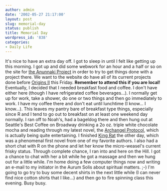 ```yaml
---
author: admin
date: '2002-05-27 21:17:00'
layout: post
slug: memorial-day
status: publish
title: Memorial Day
wordpress_id: '838'
categories:
- Daily Life
---
```


It's nice to have an extra day off. I got to sleep in until I felt like
getting up this morning. I got up and did some webwork for an hour and a
half or so on the site for [the Anunnaki
Project](http://www.anunnaki.org) in order to try to get things done
with a project there. We want to the website do have all of its current
projects done before [Origins II](http://www.anunnaki.org/origins) this
Friday. **Remember to attend this if you are local!** Eventually, I
decided that I needed breakfast food and coffee. I don't have either
here (though I have refrigerated coffee beverages...). I normally get up
for work, take a shower, do one or two things and then go immediately to
work. I have my coffee there and don't eat until lunchtime (I know... I
know...). This leaves my pantry bare of breakfast type things,
especially since R and I tend to go out to breakfast on at least one
weekend day normally. I ran off to Noah's, had a bageldog there and then
hung out at Seattle's Best Coffee on Broadway drinking a 2o oz. triple
white chocolate mocha and reading through my latest novel, the
[Archangel
Protocol](http://www.amazon.com/exec/obidos/ASIN/0451458273/), which is
actually being quite entertaining. I finished [King
Rat](http://www.amazon.com/exec/obidos/ASIN/0312890729/) the other day,
which was a phenomenal first novel from one of my favorite authors. I
also had a short chat with R on the phone and let her know the
micro-weasel's current frisky status. Through complete chance, I ran
into and here on the Hill. I got a chance to chat with her a bit while
he got a massage and then we hung out for a little while. I'm home doing
a few computer things now and writing an e-mail to my initiator in the
Aurum Solis about spiritual matters. ;-) I'm going to go try to buy some
decent shirts in the next little while (I can never find nice cotton
shirts that I like...) and then go to fire spinning class this evening.
Busy busy.
